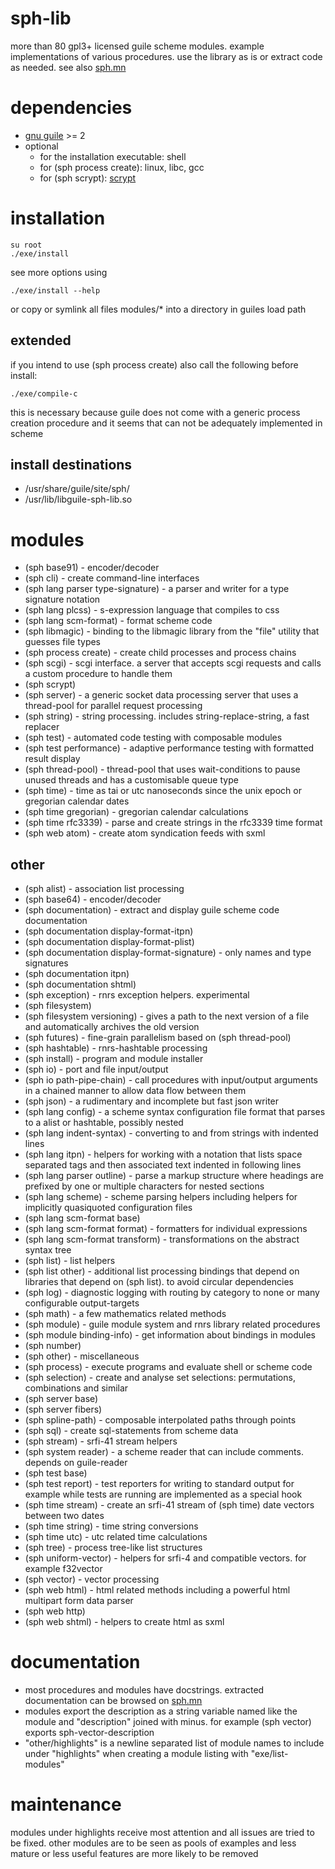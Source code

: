 # sph-lib
more than 80 gpl3+ licensed guile scheme modules.
example implementations of various procedures. use the library as is or extract code as needed.
see also [sph.mn](http://sph.mn/computer/software/sph-lib.html)

# dependencies
* [gnu guile](https://www.gnu.org/software/guile/) >= 2
* optional
  * for the installation executable: shell
  * for (sph process create): linux, libc, gcc
  * for (sph scrypt): [scrypt](https://github.com/jkalbhenn/scrypt)

# installation
```
su root
./exe/install
```
see more options using
```
./exe/install --help
```

or copy or symlink all files modules/* into a directory in guiles load path

## extended
if you intend to use (sph process create) also call the following before install:
```
./exe/compile-c
```

this is necessary because guile does not come with a generic process creation procedure and it seems that can not be adequately implemented in scheme

## install destinations
* /usr/share/guile/site/sph/
* /usr/lib/libguile-sph-lib.so

# modules
* (sph base91) - encoder/decoder
* (sph cli) - create command-line interfaces
* (sph lang parser type-signature) - a parser and writer for a type signature notation
* (sph lang plcss) - s-expression language that compiles to css
* (sph lang scm-format) - format scheme code
* (sph libmagic) - binding to the libmagic library from the "file" utility that guesses file types
* (sph process create) - create child processes and process chains
* (sph scgi) - scgi interface. a server that accepts scgi requests and calls a custom procedure to handle them
* (sph scrypt)
* (sph server) - a generic socket data processing server that uses a thread-pool for parallel request processing
* (sph string) - string processing. includes string-replace-string, a fast replacer
* (sph test) - automated code testing with composable modules
* (sph test performance) - adaptive performance testing with formatted result display
* (sph thread-pool) - thread-pool that uses wait-conditions to pause unused threads and has a customisable queue type
* (sph time) - time as tai or utc nanoseconds since the unix epoch or gregorian calendar dates
* (sph time gregorian) - gregorian calendar calculations
* (sph time rfc3339) - parse and create strings in the rfc3339 time format
* (sph web atom) - create atom syndication feeds with sxml

## other
* (sph alist) - association list processing
* (sph base64) - encoder/decoder
* (sph documentation) - extract and display guile scheme code documentation
* (sph documentation display-format-itpn)
* (sph documentation display-format-plist)
* (sph documentation display-format-signature) - only names and type signatures
* (sph documentation itpn)
* (sph documentation shtml)
* (sph exception) - rnrs exception helpers. experimental
* (sph filesystem)
* (sph filesystem versioning) - gives a path to the next version of a file and automatically archives the old version
* (sph futures) - fine-grain parallelism based on (sph thread-pool)
* (sph hashtable) - rnrs-hashtable processing
* (sph install) - program and module installer
* (sph io) - port and file input/output
* (sph io path-pipe-chain) - call procedures with input/output arguments in a chained manner to allow data flow between them
* (sph json) - a rudimentary and incomplete but fast json writer
* (sph lang config) - a scheme syntax configuration file format that parses to a alist or hashtable, possibly nested
* (sph lang indent-syntax) - converting to and from strings with indented lines
* (sph lang itpn) - helpers for working with a notation that lists space separated tags and then associated text indented in following lines
* (sph lang parser outline) - parse a markup structure where headings are prefixed by one or multiple characters for nested sections
* (sph lang scheme) - scheme parsing helpers including helpers for implicitly quasiquoted configuration files
* (sph lang scm-format base)
* (sph lang scm-format format) - formatters for individual expressions
* (sph lang scm-format transform) - transformations on the abstract syntax tree
* (sph list) - list helpers
* (sph list other) - additional list processing bindings that depend on libraries that depend on (sph list). to avoid circular dependencies
* (sph log) - diagnostic logging with routing by category to none or many configurable output-targets
* (sph math) - a few  mathematics related methods
* (sph module) - guile module system and rnrs library related procedures
* (sph module binding-info) - get information about bindings in modules
* (sph number)
* (sph other) - miscellaneous
* (sph process) - execute programs and evaluate shell or scheme code
* (sph selection) - create and analyse set selections: permutations, combinations and similar
* (sph server base)
* (sph server fibers)
* (sph spline-path) - composable interpolated paths through points
* (sph sql) - create sql-statements from scheme data
* (sph stream) - srfi-41 stream helpers
* (sph system reader) - a scheme reader that can include comments. depends on guile-reader
* (sph test base)
* (sph test report) - test reporters for writing to standard output for example while tests are running are implemented as a special hook
* (sph time stream) - create an srfi-41 stream of (sph time) date vectors between two dates
* (sph time string) - time string conversions
* (sph time utc) - utc related time calculations
* (sph tree) - process tree-like list structures
* (sph uniform-vector) - helpers for srfi-4 and compatible vectors. for example f32vector
* (sph vector) - vector processing
* (sph web html) - html related methods including a powerful html multipart form data parser
* (sph web http)
* (sph web shtml) - helpers to create html as sxml

# documentation
* most procedures and modules have docstrings. extracted documentation can be browsed on [sph.mn](http://sph.mn/computer/software/sph-lib.html)
* modules export the description as a string variable named like the module and "description" joined with minus. for example (sph vector) exports sph-vector-description
* "other/highlights" is a newline separated list of module names to include under "highlights" when creating a module listing with "exe/list-modules"

# maintenance
modules under highlights receive most attention and all issues are tried to be fixed. other modules are to be seen as pools of examples and less mature or less useful features are more likely to be removed
